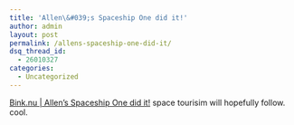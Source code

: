 ```yaml
---
title: 'Allen\&#039;s Spaceship One did it!'
author: admin
layout: post
permalink: /allens-spaceship-one-did-it/
dsq_thread_id:
  - 26010327
categories:
  - Uncategorized
---
```

[Bink.nu | Allen&#8217;s Spaceship One did it!][1] space tourisim will hopefully follow. cool.

 [1]: http://bink.nu/DesktopModules/ArticleDetail.aspx?ArticleID=2064